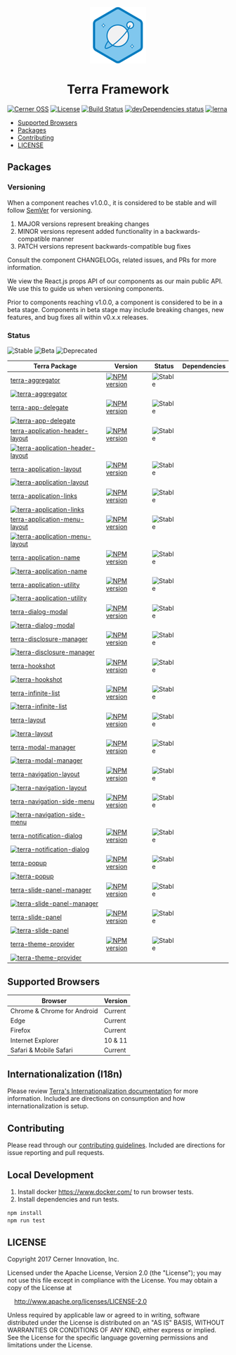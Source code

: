 <!-- Logo -->
<p align="center">
  <img height="128" width="128" src="https://github.com/cerner/terra-framework/raw/master/terra.png">
</p>

<!-- Name -->
<h1 align="center">
  Terra Framework
</h1>

[![Cerner OSS](https://badgen.net/badge/Cerner/OSS/blue)](http://engineering.cerner.com/2014/01/cerner-and-open-source/)
[![License](https://badgen.net/github/license/cerner/terra-framework)](https://github.com/cerner/terra-framework/blob/master/LICENSE)
[![Build Status](https://badgen.net/travis/cerner/terra-framework)](https://travis-ci.org/cerner/terra-framework)
[![devDependencies status](https://badgen.net/david/dev/cerner/terra-framework)](https://david-dm.org/cerner/terra-framework?type=dev)
[![lerna](https://badgen.net/badge/maintained%20with/lerna/cc00ff)](https://lernajs.io/)

- [Supported Browsers](#supported-browsers)
- [Packages](#packages)
- [Contributing](#contributing)
- [LICENSE](#license)

## Packages

### Versioning

When a component reaches v1.0.0., it is considered to be stable and will follow [SemVer](http://semver.org/) for versioning.
1. MAJOR versions represent breaking changes
2. MINOR versions represent added functionality in a backwards-compatible manner
3. PATCH versions represent backwards-compatible bug fixes

Consult the component CHANGELOGs, related issues, and PRs for more information.

We view the React.js props API of our components as our main public API. We use this to guide us when versioning components.

Prior to components reaching v1.0.0, a component is considered to be in a beta stage.
Components in beta stage may include breaking changes, new features, and bug fixes all within v0.x.x releases.

### Status
![Stable](https://badgen.net/badge/status/Stable/green)
![Beta](https://badgen.net/badge/status/Beta/orange)
![Deprecated](https://badgen.net/badge/status/Deprecated/grey)


| Terra Package      | Version | Status | Dependencies |
|--------------------|---------|--------|--------------|
| [terra-aggregator](https://github.com/cerner/terra-framework/tree/master/packages/terra-aggregator) | [![NPM version](https://img.shields.io/npm/v/terra-aggregator)](https://www.npmjs.org/package/terra-aggregator) | ![Stable](https://badgen.net/badge/status/Stable/green)|
| [![terra-aggregator](https://badgen.net/david/dep/cerner/terra-framework/packages/terra-aggregator)](https://david-dm.org/cerner/terra-framework?path=packages/terra-aggregator) |
| [terra-app-delegate](https://github.com/cerner/terra-framework/tree/master/packages/terra-app-delegate) | [![NPM version](https://img.shields.io/npm/v/terra-app-delegate)](https://www.npmjs.org/package/terra-app-delegate) | ![Stable](https://badgen.net/badge/status/Stable/green)|
| [![terra-app-delegate](https://badgen.net/david/dep/cerner/terra-framework/packages/terra-app-delegate)](https://david-dm.org/cerner/terra-framework?path=packages/terra-app-delegate) |
| [terra-application-header-layout](https://github.com/cerner/terra-framework/tree/master/packages/terra-application-header-layout) | [![NPM version](https://img.shields.io/npm/v/terra-application-header-layout)](https://www.npmjs.org/package/terra-application-header-layout) | ![Stable](https://badgen.net/badge/status/Stable/green) |
| [![terra-application-header-layout](https://badgen.net/david/dep/cerner/terra-framework/packages/terra-application-header-layout)](https://david-dm.org/cerner/terra-framework?path=packages/terra-application-header-layout) |
| [terra-application-layout](https://github.com/cerner/terra-framework/tree/master/packages/terra-application-layout) | [![NPM version](https://img.shields.io/npm/v/terra-application-layout)](https://www.npmjs.org/package/terra-application-layout) | ![Stable](https://badgen.net/badge/status/Stable/green) |
| [![terra-application-layout](https://badgen.net/david/dep/cerner/terra-framework/packages/terra-application-layout)](https://david-dm.org/cerner/terra-framework?path=packages/terra-application-layout) |
| [terra-application-links](https://github.com/cerner/terra-framework/tree/master/packages/terra-application-links) | [![NPM version](https://img.shields.io/npm/v/terra-application-links)](https://www.npmjs.org/package/terra-application-links) | ![Stable](https://badgen.net/badge/status/Stable/green) |
| [![terra-application-links](https://badgen.net/david/dep/cerner/terra-framework/packages/terra-application-links)](https://david-dm.org/cerner/terra-framework?path=packages/terra-application-links) |
| [terra-application-menu-layout](https://github.com/cerner/terra-framework/tree/master/packages/terra-application-menu-layout) | [![NPM version](https://img.shields.io/npm/v/terra-application-menu-layout)](https://www.npmjs.org/package/terra-application-menu-layout) | ![Stable](https://badgen.net/badge/status/Stable/green) |
| [![terra-application-menu-layout](https://badgen.net/david/dep/cerner/terra-framework/packages/terra-application-menu-layout)](https://david-dm.org/cerner/terra-framework?path=packages/terra-application-menu-layout) |
| [terra-application-name](https://github.com/cerner/terra-framework/tree/master/packages/terra-application-name) | [![NPM version](https://img.shields.io/npm/v/terra-application-name)](https://www.npmjs.org/package/terra-application-name) | ![Stable](https://badgen.net/badge/status/Stable/green) |
| [![terra-application-name](https://badgen.net/david/dep/cerner/terra-framework/packages/terra-application-name)](https://david-dm.org/cerner/terra-framework?path=packages/terra-application-name) |
| [terra-application-utility](https://github.com/cerner/terra-framework/tree/master/packages/terra-application-utility) | [![NPM version](https://img.shields.io/npm/v/terra-application-utility)](https://www.npmjs.org/package/terra-application-utility) | ![Stable](https://badgen.net/badge/status/Stable/green) |
| [![terra-application-utility](https://badgen.net/david/dep/cerner/terra-framework/packages/terra-application-utility)](https://david-dm.org/cerner/terra-framework?path=packages/terra-application-utility) |
| [terra-dialog-modal](https://github.com/cerner/terra-framework/tree/master/packages/terra-dialog-modal) | [![NPM version](https://img.shields.io/npm/v/terra-dialog-modal)](https://www.npmjs.org/package/terra-dialog-modal) | ![Stable](https://badgen.net/badge/status/Stable/green)|
| [![terra-dialog-modal](https://badgen.net/david/dep/cerner/terra-framework/packages/terra-dialog-modal)](https://david-dm.org/cerner/terra-framework?path=packages/terra-dialog-modal) |
| [terra-disclosure-manager](https://github.com/cerner/terra-framework/tree/master/packages/terra-disclosure-manager) | [![NPM version](https://img.shields.io/npm/v/terra-disclosure-manager)](https://www.npmjs.org/package/terra-disclosure-manager) | ![Stable](https://badgen.net/badge/status/Stable/green) |
| [![terra-disclosure-manager](https://badgen.net/david/dep/cerner/terra-framework/packages/terra-disclosure-manager)](https://david-dm.org/cerner/terra-framework?path=packages/terra-disclosure-manager) |
| [terra-hookshot](https://github.com/cerner/terra-framework/tree/master/packages/terra-hookshot) | [![NPM version](https://img.shields.io/npm/v/terra-hookshot)](https://www.npmjs.org/package/terra-hookshot) | ![Stable](https://badgen.net/badge/status/Stable/green) |
| [![terra-hookshot](https://badgen.net/david/dep/cerner/terra-framework/packages/terra-hookshot)](https://david-dm.org/cerner/terra-framework?path=packages/terra-hookshot) |
| [terra-infinite-list](https://github.com/cerner/terra-framework/tree/master/packages/terra-infinite-list) | [![NPM version](https://img.shields.io/npm/v/terra-infinite-list)](https://www.npmjs.org/package/terra-infinite-list) | ![Stable](https://badgen.net/badge/status/Stable/green) |
| [![terra-infinite-list](https://badgen.net/david/dep/cerner/terra-framework/packages/terra-infinite-list)](https://david-dm.org/cerner/terra-framework?path=packages/terra-infinite-list) |
| [terra-layout](https://github.com/cerner/terra-framework/tree/master/packages/terra-layout) | [![NPM version](https://img.shields.io/npm/v/terra-layout)](https://www.npmjs.org/package/terra-layout) | ![Stable](https://badgen.net/badge/status/Stable/green) |
| [![terra-layout](https://badgen.net/david/dep/cerner/terra-framework/packages/terra-layout)](https://david-dm.org/cerner/terra-framework?path=packages/terra-layout) |
| [terra-modal-manager](https://github.com/cerner/terra-framework/tree/master/packages/terra-modal-manager) | [![NPM version](https://img.shields.io/npm/v/terra-modal-manager)](https://www.npmjs.org/package/terra-modal-manager) | ![Stable](https://badgen.net/badge/status/Stable/green) |
| [![terra-modal-manager](https://badgen.net/david/dep/cerner/terra-framework/packages/terra-modal-manager)](https://david-dm.org/cerner/terra-framework?path=packages/terra-modal-manager) |
| [terra-navigation-layout](https://github.com/cerner/terra-framework/tree/master/packages/terra-navigation-layout) | [![NPM version](https://img.shields.io/npm/v/terra-navigation-layout)](https://www.npmjs.org/package/terra-navigation-layout) | ![Stable](https://badgen.net/badge/status/Stable/green) |
| [![terra-navigation-layout](https://badgen.net/david/dep/cerner/terra-framework/packages/terra-navigation-layout)](https://david-dm.org/cerner/terra-framework?path=packages/terra-navigation-layout) |
| [terra-navigation-side-menu](https://github.com/cerner/terra-framework/tree/master/packages/terra-navigation-side-menu) | [![NPM version](https://img.shields.io/npm/v/terra-navigation-side-menu)](https://www.npmjs.org/package/terra-navigation-side-menu) | ![Stable](https://badgen.net/badge/status/Stable/green) |
| [![terra-navigation-side-menu](https://badgen.net/david/dep/cerner/terra-framework/packages/terra-navigation-side-menu)](https://david-dm.org/cerner/terra-framework?path=packages/terra-navigation-side-menu) |
| [terra-notification-dialog](https://github.com/cerner/terra-framework/tree/master/packages/terra-notification-dialog) | [![NPM version](https://img.shields.io/npm/v/terra-notification-dialog)](https://www.npmjs.org/package/terra-notification-dialog) | ![Stable](https://badgen.net/badge/status/Stable/green) |
| [![terra-notification-dialog](https://badgen.net/david/dep/cerner/terra-framework/packages/terra-notification-dialog)](https://david-dm.org/cerner/terra-framework?path=packages/terra-notification-dialog) |
| [terra-popup](https://github.com/cerner/terra-framework/tree/master/packages/terra-popup) | [![NPM version](https://img.shields.io/npm/v/terra-popup)](https://www.npmjs.org/package/terra-popup) | ![Stable](https://badgen.net/badge/status/Stable/green) |
| [![terra-popup](https://badgen.net/david/dep/cerner/terra-framework/packages/terra-popup)](https://david-dm.org/cerner/terra-framework?path=packages/terra-popup) |
| [terra-slide-panel-manager](https://github.com/cerner/terra-framework/tree/master/packages/terra-slide-panel-manager) | [![NPM version](https://img.shields.io/npm/v/terra-slide-panel-manager)](https://www.npmjs.org/package/terra-slide-panel-manager) | ![Stable](https://badgen.net/badge/status/Stable/green) |
| [![terra-slide-panel-manager](https://badgen.net/david/dep/cerner/terra-framework/packages/terra-slide-panel-manager)](https://david-dm.org/cerner/terra-framework?path=packages/terra-slide-panel-manager) |
| [terra-slide-panel](https://github.com/cerner/terra-framework/tree/master/packages/terra-slide-panel) | [![NPM version](https://img.shields.io/npm/v/terra-slide-panel)](https://www.npmjs.org/package/terra-slide-panel) | ![Stable](https://badgen.net/badge/status/Stable/green) |
| [![terra-slide-panel](https://badgen.net/david/dep/cerner/terra-framework/packages/terra-slide-panel)](https://david-dm.org/cerner/terra-framework?path=packages/terra-slide-panel) |
| [terra-theme-provider](https://github.com/cerner/terra-framework/tree/master/packages/terra-theme-provider) | [![NPM version](https://img.shields.io/npm/v/terra-theme-provider)](https://www.npmjs.org/package/terra-theme-provider) | ![Stable](https://badgen.net/badge/status/Stable/green) |
| [![terra-theme-provider](https://badgen.net/david/dep/cerner/terra-framework/packages/terra-theme-provider)](https://david-dm.org/cerner/terra-framework?path=packages/terra-theme-provider) |

## Supported Browsers

| Browser                     | Version |
|-----------------------------|---------|
| Chrome & Chrome for Android | Current |
| Edge                        | Current |
| Firefox                     | Current |
| Internet Explorer           | 10 & 11 |
| Safari & Mobile Safari      | Current |

## Internationalization (I18n)
Please review [Terra's Internationalization documentation](https://engineering.cerner.com/terra-ui/#/getting-started/terra-ui/internationalization) for more information. Included are directions on consumption and how internationalization is setup.

## Contributing

Please read through our [contributing guidelines](CONTRIBUTING.md). Included are directions for issue reporting and pull requests.

## Local Development

1. Install docker https://www.docker.com/ to run browser tests.
2. Install dependencies and run tests.
```sh
npm install
npm run test
```

## LICENSE

Copyright 2017 Cerner Innovation, Inc.

Licensed under the Apache License, Version 2.0 (the "License"); you may not use this file except in compliance with the License. You may obtain a copy of the License at

&nbsp;&nbsp;&nbsp;&nbsp;http://www.apache.org/licenses/LICENSE-2.0

Unless required by applicable law or agreed to in writing, software distributed under the License is distributed on an "AS IS" BASIS, WITHOUT WARRANTIES OR CONDITIONS OF ANY KIND, either express or implied. See the License for the specific language governing permissions and limitations under the License.
